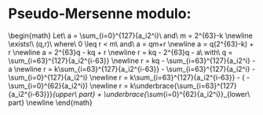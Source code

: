 # Pseudo-Mersenne modulo:

\begin{math}
Let\ a = \sum_{i=0}^{127}{a_i2^i}\ and\ m = 2^{63}-k \newline
\exists!\ (q,r)\ where\ 0 \leq r < m\ and\ a = qm+r \newline
a = q(2^{63}-k) + r \newline
a = 2^{63}q - kq + r \newline
r = kq - 2^{63}q - a\ with\ q = \sum_{i=63}^{127}{a_i2^{i-63}} \newline
r = kq - \sum_{i=63}^{127}{a_i2^i} - a \newline
r = k\sum_{i=63}^{127}{a_i2^{i-63}} - \sum_{i=63}^{127}{a_i2^i} - \sum_{i=0}^{127}{a_i2^i} \newline
r = k\sum_{i=63}^{127}{a_i2^{i-63}} - ( - \sum_{i=0}^{62}{a_i2^i}) \newline
r = k\underbrace{\sum_{i=63}^{127}{a_i2^{i-63}}}_{upper\ part} + \underbrace{\sum_{i=0}^{62}{a_i2^i}}_{lower\ part} \newline
\end{math}